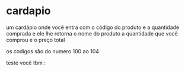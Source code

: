# cardapio
um cardápio onde você entra com o código do produto e a quantidade comprada e ele lhe retorna o nome do produto a quantidade que você comprou e o preço total

os codigos são do numero 100 ao 104

teste você tbm : 
